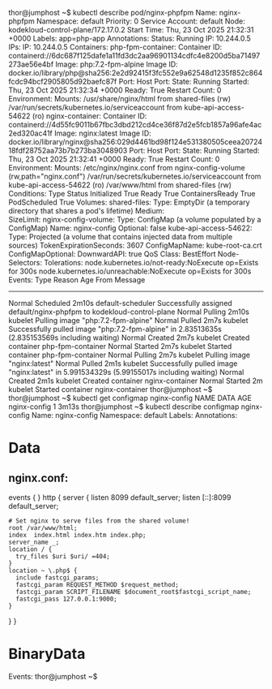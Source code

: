 thor@jumphost ~$ kubectl describe pod/nginx-phpfpm 
Name:             nginx-phpfpm
Namespace:        default
Priority:         0
Service Account:  default
Node:             kodekloud-control-plane/172.17.0.2
Start Time:       Thu, 23 Oct 2025 21:32:31 +0000
Labels:           app=php-app
Annotations:      <none>
Status:           Running
IP:               10.244.0.5
IPs:
  IP:  10.244.0.5
Containers:
  php-fpm-container:
    Container ID:   containerd://6dc687f125dafe1a11fd3dc2aa96901134cdfc4e8200d5ba71497273ae56e4bf
    Image:          php:7.2-fpm-alpine
    Image ID:       docker.io/library/php@sha256:2e2d92415f3fc552e9a62548d1235f852c864fcdc94bcf2905805d92baefc87f
    Port:           <none>
    Host Port:      <none>
    State:          Running
      Started:      Thu, 23 Oct 2025 21:32:34 +0000
    Ready:          True
    Restart Count:  0
    Environment:    <none>
    Mounts:
      /usr/share/nginx/html from shared-files (rw)
      /var/run/secrets/kubernetes.io/serviceaccount from kube-api-access-54622 (ro)
  nginx-container:
    Container ID:   containerd://4d55fc9011b67fbc3dbd212cd4ce36f87d2e5fcb1857a96afe4ac2ed320ac41f
    Image:          nginx:latest
    Image ID:       docker.io/library/nginx@sha256:029d4461bd98f124e531380505ceea2072418fdf28752aa73b7b273ba3048903
    Port:           <none>
    Host Port:      <none>
    State:          Running
      Started:      Thu, 23 Oct 2025 21:32:41 +0000
    Ready:          True
    Restart Count:  0
    Environment:    <none>
    Mounts:
      /etc/nginx/nginx.conf from nginx-config-volume (rw,path="nginx.conf")
      /var/run/secrets/kubernetes.io/serviceaccount from kube-api-access-54622 (ro)
      /var/www/html from shared-files (rw)
Conditions:
  Type              Status
  Initialized       True 
  Ready             True 
  ContainersReady   True 
  PodScheduled      True 
Volumes:
  shared-files:
    Type:       EmptyDir (a temporary directory that shares a pod's lifetime)
    Medium:     
    SizeLimit:  <unset>
  nginx-config-volume:
    Type:      ConfigMap (a volume populated by a ConfigMap)
    Name:      nginx-config
    Optional:  false
  kube-api-access-54622:
    Type:                    Projected (a volume that contains injected data from multiple sources)
    TokenExpirationSeconds:  3607
    ConfigMapName:           kube-root-ca.crt
    ConfigMapOptional:       <nil>
    DownwardAPI:             true
QoS Class:                   BestEffort
Node-Selectors:              <none>
Tolerations:                 node.kubernetes.io/not-ready:NoExecute op=Exists for 300s
                             node.kubernetes.io/unreachable:NoExecute op=Exists for 300s
Events:
  Type    Reason     Age    From               Message
  ----    ------     ----   ----               -------
  Normal  Scheduled  2m10s  default-scheduler  Successfully assigned default/nginx-phpfpm to kodekloud-control-plane
  Normal  Pulling    2m10s  kubelet            Pulling image "php:7.2-fpm-alpine"
  Normal  Pulled     2m7s   kubelet            Successfully pulled image "php:7.2-fpm-alpine" in 2.83513635s (2.835153569s including waiting)
  Normal  Created    2m7s   kubelet            Created container php-fpm-container
  Normal  Started    2m7s   kubelet            Started container php-fpm-container
  Normal  Pulling    2m7s   kubelet            Pulling image "nginx:latest"
  Normal  Pulled     2m1s   kubelet            Successfully pulled image "nginx:latest" in 5.991534329s (5.99155017s including waiting)
  Normal  Created    2m1s   kubelet            Created container nginx-container
  Normal  Started    2m     kubelet            Started container nginx-container
thor@jumphost ~$ 
thor@jumphost ~$ kubectl get configmap nginx-config
NAME           DATA   AGE
nginx-config   1      3m13s
thor@jumphost ~$ kubectl describe configmap nginx-config
Name:         nginx-config
Namespace:    default
Labels:       <none>
Annotations:  <none>

Data
====
nginx.conf:
----
events {
}
http {
  server {
    listen 8099 default_server;
    listen [::]:8099 default_server;

    # Set nginx to serve files from the shared volume!
    root /var/www/html;
    index  index.html index.htm index.php;
    server_name _;
    location / {
      try_files $uri $uri/ =404;
    }
    location ~ \.php$ {
      include fastcgi_params;
      fastcgi_param REQUEST_METHOD $request_method;
      fastcgi_param SCRIPT_FILENAME $document_root$fastcgi_script_name;
      fastcgi_pass 127.0.0.1:9000;
    }
  }
}


BinaryData
====

Events:  <none>
thor@jumphost ~$ 